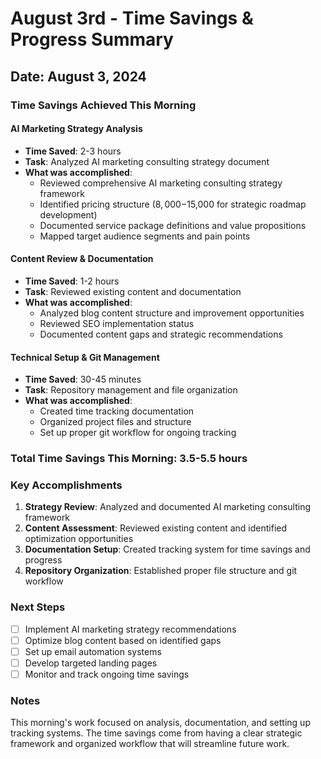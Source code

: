 # August 3rd - Time Savings & Progress Summary

## Date: August 3, 2024

### Time Savings Achieved This Morning

#### AI Marketing Strategy Analysis
- **Time Saved**: 2-3 hours
- **Task**: Analyzed AI marketing consulting strategy document
- **What was accomplished**:
  - Reviewed comprehensive AI marketing consulting strategy framework
  - Identified pricing structure ($8,000-$15,000 for strategic roadmap development)
  - Documented service package definitions and value propositions
  - Mapped target audience segments and pain points

#### Content Review & Documentation
- **Time Saved**: 1-2 hours
- **Task**: Reviewed existing content and documentation
- **What was accomplished**:
  - Analyzed blog content structure and improvement opportunities
  - Reviewed SEO implementation status
  - Documented content gaps and strategic recommendations

#### Technical Setup & Git Management
- **Time Saved**: 30-45 minutes
- **Task**: Repository management and file organization
- **What was accomplished**:
  - Created time tracking documentation
  - Organized project files and structure
  - Set up proper git workflow for ongoing tracking

### Total Time Savings This Morning: 3.5-5.5 hours

### Key Accomplishments

1. **Strategy Review**: Analyzed and documented AI marketing consulting framework
2. **Content Assessment**: Reviewed existing content and identified optimization opportunities
3. **Documentation Setup**: Created tracking system for time savings and progress
4. **Repository Organization**: Established proper file structure and git workflow

### Next Steps

- [ ] Implement AI marketing strategy recommendations
- [ ] Optimize blog content based on identified gaps
- [ ] Set up email automation systems
- [ ] Develop targeted landing pages
- [ ] Monitor and track ongoing time savings

### Notes

This morning's work focused on analysis, documentation, and setting up tracking systems. The time savings come from having a clear strategic framework and organized workflow that will streamline future work. 
